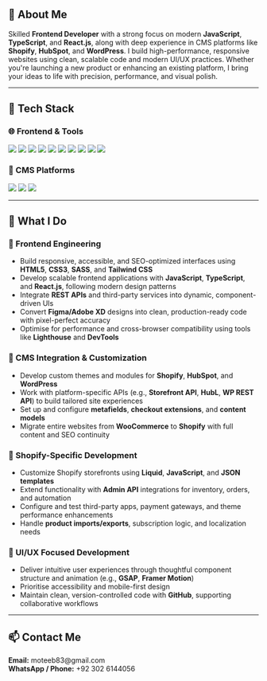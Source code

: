 ## 🚀 About Me

Skilled **Frontend Developer** with a strong focus on modern **JavaScript**, **TypeScript**, and **React.js**, along with deep experience in CMS platforms like **Shopify**, **HubSpot**, and **WordPress**. I build high-performance, responsive websites using clean, scalable code and modern UI/UX practices. Whether you're launching a new product or enhancing an existing platform, I bring your ideas to life with precision, performance, and visual polish.

---

## 🧰 Tech Stack

### 🌐 Frontend & Tools

<p align="left">
  <img src="https://img.shields.io/badge/-HTML5-E34F26?style=flat&logo=html5&logoColor=fff" />
  <img src="https://img.shields.io/badge/-CSS3-1572B6?style=flat&logo=css3&logoColor=fff" />
  <img src="https://img.shields.io/badge/-JavaScript-F7DF1E?style=flat&logo=javascript&logoColor=000" />
  <img src="https://img.shields.io/badge/-TypeScript-3178C6?style=flat&logo=typescript&logoColor=fff" />
  <img src="https://img.shields.io/badge/-React-61DAFB?style=flat&logo=react&logoColor=000" />
  <img src="https://img.shields.io/badge/-Next.js-000?style=flat&logo=next.js&logoColor=fff" />
  <img src="https://img.shields.io/badge/-Tailwind%20CSS-38B2AC?style=flat&logo=tailwind-css&logoColor=fff" />
  <img src="https://img.shields.io/badge/-Sass-CC6699?style=flat&logo=sass&logoColor=fff" />
  <img src="https://img.shields.io/badge/-jQuery-0769AD?style=flat&logo=jquery&logoColor=fff" />
  <img src="https://img.shields.io/badge/-Bootstrap-563D7C?style=flat&logo=bootstrap&logoColor=fff" />
</p>

### 🛒 CMS Platforms

<p align="left">
  <img src="https://img.shields.io/badge/-Shopify-7AB55C?style=flat&logo=shopify&logoColor=white" />
  <img src="https://img.shields.io/badge/-HubSpot-FF7A59?style=flat&logo=hubspot&logoColor=white" />
  <img src="https://img.shields.io/badge/-WordPress-21759B?style=flat&logo=wordpress&logoColor=white" />
</p>

---

## 🧠 What I Do

### 🔹 Frontend Engineering
- Build responsive, accessible, and SEO-optimized interfaces using **HTML5**, **CSS3**, **SASS**, and **Tailwind CSS**
- Develop scalable frontend applications with **JavaScript**, **TypeScript**, and **React.js**, following modern design patterns
- Integrate **REST APIs** and third-party services into dynamic, component-driven UIs
- Convert **Figma/Adobe XD** designs into clean, production-ready code with pixel-perfect accuracy
- Optimise for performance and cross-browser compatibility using tools like **Lighthouse** and **DevTools**

### 🔹 CMS Integration & Customization
- Develop custom themes and modules for **Shopify**, **HubSpot**, and **WordPress**
- Work with platform-specific APIs (e.g., **Storefront API**, **HubL**, **WP REST API**) to build tailored site experiences
- Set up and configure **metafields**, **checkout extensions**, and **content models**
- Migrate entire websites from **WooCommerce** to **Shopify** with full content and SEO continuity

### 🔹 Shopify-Specific Development
- Customize Shopify storefronts using **Liquid**, **JavaScript**, and **JSON templates**
- Extend functionality with **Admin API** integrations for inventory, orders, and automation
- Configure and test third-party apps, payment gateways, and theme performance enhancements
- Handle **product imports/exports**, subscription logic, and localization needs

### 🔹 UI/UX Focused Development
- Deliver intuitive user experiences through thoughtful component structure and animation (e.g., **GSAP**, **Framer Motion**)
- Prioritise accessibility and mobile-first design
- Maintain clean, version-controlled code with **GitHub**, supporting collaborative workflows

---

## 📫 Contact Me

<p>
  <strong>Email:</strong> moteeb83@gmail.com  
  <br>
  <strong>WhatsApp / Phone:</strong> +92 302 6144056  
</p>

